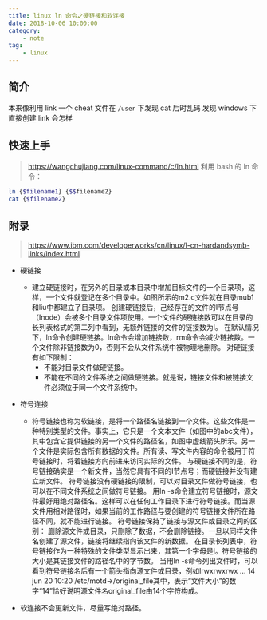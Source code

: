 ```yaml
---
title: linux ln 命令之硬链接和软连接
date: 2018-10-06 10:00:00
category:
    - note 
tag: 
    - linux
---
```


## 简介
本来像利用 link 一个 cheat 文件在 `/user` 下发现 cat 后时乱码
发现 windows 下直接创建 link 会怎样

## 快速上手
> https://wangchujiang.com/linux-command/c/ln.html
利用 bash 的 ln 命令：
```bash
ln {$filename1} {$$filename2}
cat {$filename2}
```
## 附录
> https://www.ibm.com/developerworks/cn/linux/l-cn-hardandsymb-links/index.html

- 硬链接
    - 建立硬链接时，在另外的目录或本目录中增加目标文件的一个目录项，这样，一个文件就登记在多个目录中。如图所示的m2.c文件就在目录mub1和liu中都建立了目录项。
    创建硬链接后，己经存在的文件的I节点号（Inode）会被多个目录文件项使用。一个文件的硬链接数可以在目录的长列表格式的第二列中看到，无额外链接的文件的链接数为l。
    在默认情况下，ln命令创建硬链接。ln命令会增加链接数，rm命令会减少链接数。一个文件除非链接数为0，否则不会从文件系统中被物理地删除。
    对硬链接有如下限制：
        - 不能对目录文件做硬链接。
        - 不能在不同的文件系统之间做硬链接。就是说，链接文件和被链接文件必须位于同一个文件系统中。
   

- 符号连接
    - 符号链接也称为软链接，是将一个路径名链接到一个文件。这些文件是一种特别类型的文件。事实上，它只是一个文本文件（如图中的abc文件），其中包含它提供链接的另一个文件的路径名，如图中虚线箭头所示。另一个文件是实际包含所有数据的文件。所有读、写文件内容的命令被用于符号链接时，将着链接方向前进来访问实际的文件。
    与硬链接不同的是，符号链接确实是一个新文件，当然它具有不同的I节点号；而硬链接并没有建立新文件。
    符号链接没有硬链接的限制，可以对目录文件做符号链接，也可以在不同文件系统之间做符号链接。
    用ln -s命令建立符号链接时，源文件最好用绝对路径名。这样可以在任何工作目录下进行符号链接。而当源文件用相对路径时，如果当前的工作路径与要创建的符号链接文件所在路径不同，就不能进行链接。
    符号链接保持了链接与源文件或目录之间的区别：
    删除源文件或目录，只删除了数据，不会删除链接。一旦以同样文件名创建了源文件，链接将继续指向该文件的新数据。
    在目录长列表中，符号链接作为一种特殊的文件类型显示出来，其第一个字母是l。符号链接的大小是其链接文件的路径名中的字节数。
    当用ln -s命令列出文件时，可以看到符号链接名后有一个箭头指向源文件或目录，例如lrwxrwxrwx … 14 jun 20 10:20 /etc/motd->/original_file其中，表示“文件大小”的数字“14”恰好说明源文件名original_file由14个字符构成。

- 软连接不会更新文件，尽量写绝对路径。
